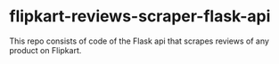 # flipkart-reviews-scraper-flask-api

This repo consists of code of the Flask api that scrapes reviews of any product on Flipkart.
